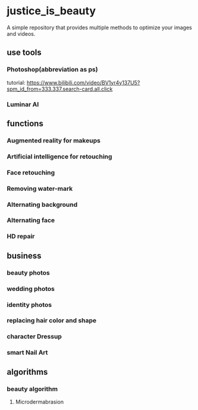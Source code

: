 # justice_is_beauty
A simple repository that provides multiple methods to optimize your images and videos.
## use tools
### Photoshop(abbreviation as ps)
tutorial: https://www.bilibili.com/video/BV1yr4y137U5?spm_id_from=333.337.search-card.all.click
### Luminar AI
## functions
### Augmented reality for makeups
### Artificial intelligence for retouching
### Face retouching
### Removing water-mark
### Alternating background
### Alternating face
### HD repair
## business
### beauty photos
### wedding photos
### identity photos
### replacing hair color and shape
### character Dressup
### smart Nail Art
## algorithms
### beauty algorithm
1. Microdermabrasion

